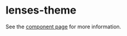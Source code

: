 # lenses-theme

See the [component page](http://sepans.github.io/lenses-theme) for more information.

